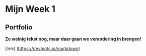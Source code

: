 # <h1> Mijn Week 1 </h1>

## <h2> Portfolio </h2>

<html lang="en">
<head>
    <meta charset="UTF-8">
    <meta name="viewport" content="width=device-width, initial-scale=1.0">



</head>
<body>
    <strong>Zo weinig tekst nog, maar daar gaan we verandering in brengen!</strong> 


</body>

<br>

[link] (https://devhints.io/markdown)
</html>

